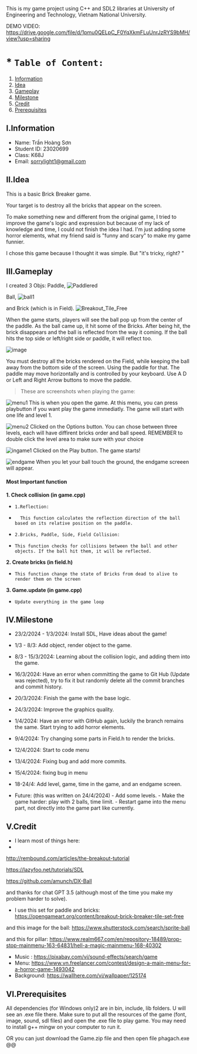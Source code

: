 This is my game project using C++ and SDL2 libraries at University of Engineering and Technology, Vietnam National University.

DEMO VIDEO: https://drive.google.com/file/d/1pmu0QELpC_F0YqXkmFLuUnrJzRYS9bMH/view?usp=sharing


#  * **`Table of Content:`**

1. [Information](#iinformation)
2. [Idea](#iiidea)
3. [Gameplay](#iiigameplay)
4. [Milestone](#ivmilestone)
5. [Credit](#vcredit)
6. [Prerequisites](#viprerequisites)






 ## **I.Information**
* Name: Trần Hoàng Sơn
* Student ID: 23020699
* Class: K68J
* Email: sorrylight1@gmail.com


## **II.Idea**

This is a basic Brick Breaker game.

Your target is to destroy all the bricks that appear on the screen.

To make something new and different from the original game, I tried to improve the game's logic and expression but because of my lack of knowledge and time, I could not finish the idea I had.
I'm just adding some horror elements, what my friend said is "funny and scary" to make my game funnier.

I chose this game because I thought it was simple. But  "it's tricky, right? "



## **III.Gameplay**


 
I created 3 Objs: 
Paddle,
![Paddlered](https://github.com/johnson1401/BTL/assets/160694445/fff21077-fbd2-418a-9c73-0401b12535c6)

Ball,
![ball1](https://github.com/johnson1401/BTL/assets/160694445/87a05c3c-2173-4e34-bb66-6ac58c09f8cc)


and Brick (which is in Field).
![Breakout_Tile_Free](https://github.com/johnson1401/BTL/assets/160694445/84782624-9675-4432-a14c-c81a76ab6f29)


When the game starts, players will see the ball pop up from the center of the paddle. As the ball came up, it hit some of the Bricks. After being hit, the brick disappears and the ball is reflected from the way it coming. 
If the ball hits the top side or left/right side or paddle, it will reflect too.

![image](https://github.com/johnson1401/BTL/assets/160694445/49dae365-de21-4a60-b417-eba7f13aae8e)




You must destroy all the bricks rendered on the Field, while keeping the ball away from the bottom side of the screen. Using the paddle for that.
The paddle may move horizontally and is controlled by your keyboard. Use A D or Left and Right Arrow buttons to move the paddle.


> These are screenshots when playing the game:


![menu1](https://github.com/johnson1401/BTL/assets/160694445/01034f6e-b475-44c2-a685-18702fba9873)
This is when you open the game. At this menu, you can press playbutton if you want play the game immediatly. The game will start with one life and level 1.

![menu2](https://github.com/johnson1401/BTL/assets/160694445/72c7a3dd-975c-4ef9-8a02-6065a5f4bd76)
Clicked on the Options button. You can chose between three levels, each will have diffirent bricks order and ball speed. REMEMBER to double click the level area to make sure with your choice

![ingame1](https://github.com/johnson1401/BTL/assets/160694445/9d0f7f03-b172-4757-969a-48408d9046b7)
Clicked on the Play button. The game starts!

![endgame](https://github.com/johnson1401/BTL/assets/160694445/c4d9756a-d56a-4e83-a3c4-79a6ce3b86d5)
When you let your ball touch the ground, the endgame screeen will appear.

#### Most Important function
**1. Check collision (in game.cpp)**
*     1.Reflection:
*       This function calculates the reflection direction of the ball based on its relative position on the paddle.
*     2.Bricks, Paddle, Side, Field Collision:
*     This function checks for collisions between the ball and other objects. If the ball hit them, it will be reflected.
**2. Create bricks (in field.h)**
*     This function change the state of Bricks from dead to alive to render them on the screen
    
**3. Game.update (in game.cpp)**
*     Update everything in the game loop





## **IV.Milestone**


* 23/2/2024 - 1/3/2024: Install SDL, Have ideas about the game!
* 1/3 - 8/3: Add object, render object to the game.
* 8/3 - 15/3/2024: Learning about the collision logic, and adding them into the game.
* 16/3/2024: Have an error when committing the game to Git Hub (Update was rejected), try to fix it but randomly delete all the commit branches and commit history.
* 20/3/2024: Finish the game with the base logic.
* 24/3/2024: Improve the graphics quality.
* 1/4/2024: Have an error with GitHub again, luckily the branch remains the same. Start trying to add horror elements.
* 9/4/2024: Try changing some parts in Field.h to render the bricks.
* 12/4/2024: Start to code menu
* 13/4/2024: Fixing bug and add more commits.
* 15/4/2024: fixing bug in menu
* 18-24/4: Add level, game, time in the game, and an endgame screen.
  
* Future: (this was written on 24/4/2024) 
        - Add some levels.
        - Make the game harder: play with 2 balls, time limit.
        - Restart game into the menu part, not directly into the game part like currently.



## **V.Credit**

* I learn most of things here:
* 
http://rembound.com/articles/the-breakout-tutorial

https://lazyfoo.net/tutorials/SDL

https://github.com/amunch/DX-Ball

and thanks for chat GPT 3.5 (although most of the time you make my problem harder to solve).

* I use this set for paddle and bricks: https://opengameart.org/content/breakout-brick-breaker-tile-set-free

and this image for the ball: https://www.shutterstock.com/search/sprite-ball

and this for pillar: https://www.realm667.com/en/repository-18489/prop-stop-mainmenu-163-64831/hell-a-magic-mainmenu-168-40302

* Music : https://pixabay.com/vi/sound-effects/search/game
* Menu: https://www.vn.freelancer.com/contest/design-a-main-menu-for-a-horror-game-1493042
* Background: https://wallhere.com/vi/wallpaper/125174

## **VI.Prerequisites**

All dependencies (for Windows only)2 are in bin, include, lib folders. U will see an .exe file there. 
Make sure to put all the resources of the game (font, image, sound, sdl files) and open the .exe file to play game.
You may need to install g++ mingw on your computer to run it.

OR you can just download the Game.zip file and then open file phagach.exe @@

